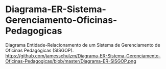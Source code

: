 # Diagrama-ER-Sistema-Gerenciamento-Oficinas-Pedagogicas
Diagrama Entidade-Relacionamento de um Sistema de Gerenciamento de Oficinas Pedagógicas (SISGOP).
https://github.com/jamesschulzm/Diagrama-ER-Sistema-Gerenciamento-Oficinas-Pedagogicas/blob/master/Diagrama-ER-SISGOP.png
